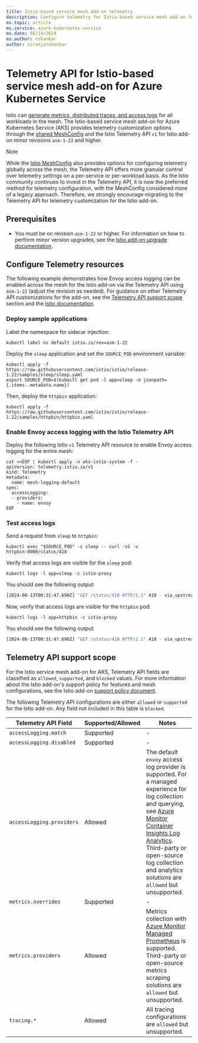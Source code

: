 ```yaml
---
title: Istio-based service mesh add-on telemetry
description: Configure telemetry for Istio-based service mesh add-on for Azure Kubernetes Service.
ms.topic: article
ms.service: azure-kubernetes-service
ms.date: 08/14/2024
ms.author: nshankar
author: niranjanshankar
---
```


# Telemetry API for Istio-based service mesh add-on for Azure Kubernetes Service

Istio can [generate metrics, distributed traces, and access logs][istio-telemetry-overview] for all workloads in the mesh. The Istio-based service mesh add-on for Azure Kubernetes Service (AKS) provides telemetry customization options through the [shared MeshConfig][istio-meshconfig] and the Istio Telemetry API `v1` for Istio add-on minor revisions `asm-1-22` and higher.

> [!NOTE]
> While the [Istio MeshConfig][istio-meshconfig] also provides options for configuring telemetry globally across the mesh, the Telemetry API offers more granular control over telemetry settings on a per-service or per-workload basis. As the Istio community continues to invest in the Telemetry API, it is now the preferred method for telemetry configuration, with the MeshConfig considered more of a legacy approach. Therefore, we strongly encourage migrating to the Telemetry API for telemetry customization for the Istio add-on. 

## Prerequisites

* You must be on revision `asm-1-22` or higher. For information on how to perform minor version upgrades, see the [Istio add-on upgrade documentation][istio-upgrade].

## Configure Telemetry resources

The following example demonstrates how Envoy access logging can be enabled across the mesh for the Istio add-on via the Telemetry API using `asm-1-22` (adjust the revision as needed). For guidance on other Telemetry API customizations for the add-on, see the [Telemetry API support scope][support-scope-section] section and the [Istio documentation][istio-telemetry-api].

### Deploy sample applications

Label the namespace for sidecar injection: 

```azurecli
kubectl label ns default istio.io/rev=asm-1-22
```

Deploy the `sleep` application and set the `SOURCE_POD` environment variable: 

```azurecli
kubectl apply -f https://raw.githubusercontent.com/istio/istio/release-1.22/samples/sleep/sleep.yaml
export SOURCE_POD=$(kubectl get pod -l app=sleep -o jsonpath={.items..metadata.name})
```

Then, deploy the `httpbin` application:

```azurecli
kubectl apply -f https://raw.githubusercontent.com/istio/istio/release-1.22/samples/httpbin/httpbin.yaml
```

### Enable Envoy access logging with the Istio Telemetry API

Deploy the following Istio `v1` Telemetry API resource to enable Envoy access logging for the entire mesh:

```azurecli
cat <<EOF | kubectl apply -n aks-istio-system -f -
apiVersion: telemetry.istio.io/v1
kind: Telemetry
metadata:
  name: mesh-logging-default
spec:
  accessLogging:
  - providers:
    - name: envoy
EOF
```

### Test access logs

Send a request from `sleep` to `httpbin`:

```azurecli
kubectl exec "$SOURCE_POD" -c sleep -- curl -sS -v httpbin:8000/status/418
```

Verify that access logs are visible for the `sleep` pod:

```azurecli
kubectl logs -l app=sleep -c istio-proxy
```

You should see the following output:

```bash
[2024-08-13T00:31:47.690Z] "GET /status/418 HTTP/1.1" 418 - via_upstream - "-" 0 135 12 11 "-" "curl/8.9.1" "cdecaca5-5964-48f3-b42d-f474dfa623d5" "httpbin:8000" "10.244.0.13:8080" outbound|8000||httpbin.default.svc.cluster.local 10.244.0.12:53336 10.0.112.220:8000 10.244.0.12:42360 - default
```

Now, verify that access logs are visible for the `httpbin` pod:

```azurecli
kubectl logs -l app=httpbin -c istio-proxy
```

You should see the following output:

```bash
[2024-08-13T00:31:47.696Z] "GET /status/418 HTTP/1.1" 418 - via_upstream - "-" 0 135 2 1 "-" "curl/8.9.1" "cdecaca5-5964-48f3-b42d-f474dfa623d5" "httpbin:8000" "10.244.0.13:8080" inbound|8080|| 127.0.0.6:55401 10.244.0.13:8080 10.244.0.12:53336 outbound_.8000_._.httpbin.default.svc.cluster.local default
```
## Telemetry API support scope

For the Istio service mesh add-on for AKS, Telemetry API fields are classified as `allowed`, `supported`, and `blocked` values. For more information about the Istio add-on's support policy for features and mesh configurations, see the Istio add-on [support policy document][istio-support-policy].

The following Telemetry API configurations are either `allowed` or `supported` for the Istio add-on. Any field not included in this table is `blocked`. 

| **Telemetry API Field** | **Supported/Allowed** | **Notes** |
|-------------------------|-----------------------|-----------|
| `accessLogging.match` | Supported | - |
| `accessLogging.disabled` | Supported | - |
| `accessLogging.providers` | Allowed | The default `envoy` access log provider is supported. For a managed experience for log collection and querying, see [Azure Monitor Container Insights Log Analytics][az-monitor-container-insights]. Third-party or open-source log collection and analytics solutions are `allowed` but unsupported. |
| `metrics.overrides` | Supported | - |
| `metrics.providers` | Allowed | Metrics collection with [Azure Monitor Managed Prometheus][az-monitor-metrics] is supported. Third-party or open-source metrics scraping solutions are `allowed` but unsupported. |
| `tracing.*` | Allowed | All tracing configurations are `allowed` but unsupported. |

<!-- LINKS - External -->
[istio-telemetry-overview]: https://istio.io/latest/docs/concepts/observability/
[istio-telemetry-api]: https://istio.io/latest/docs/reference/config/telemetry/
[istio-feature-status]: https://istio.io/latest/docs/releases/feature-stages/#feature-phase-definition
[istio-releases]: https://istio.io/latest/news/releases/

<!-- LINKS - internal -->
[istio-meshconfig]: ./istio-meshconfig.md
[support-scope-section]: #telemetry-api-support-scope
[istio-support-policy]: ./istio-support-policy.md#allowed-supported-and-blocked-customizations
[az-monitor-container-insights]: /azure/azure-monitor/containers/container-insights-overview
[az-monitor-metrics]: /azure/azure-monitor/containers/kubernetes-monitoring-enable
[istio-upgrade]: ./istio-upgrade.md
